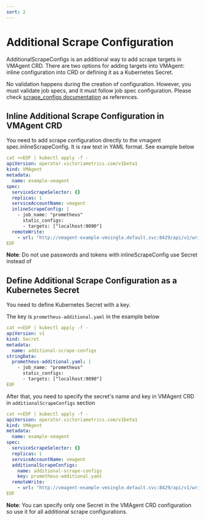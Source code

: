 ```yaml
---
sort: 2
---
```


# Additional Scrape Configuration

AdditionalScrapeConfigs is an additional way to add scrape targets in VMAgent CRD.
There are two options for adding targets into VMAgent: inline configuration into CRD or defining it as a Kubernetes Secret.

No validation happens during the creation of configuration. However, you must validate job specs, and it must follow job spec configuration.
Please check [scrape_configs documentation](https://docs.victoriametrics.com/sd_configs.html#scrape_configs) as references.

## Inline Additional Scrape Configuration in VMAgent CRD

You need to add scrape configuration directly to the vmagent spec.inlineScrapeConfig. It is raw text in YAML format.
See example below

```yaml
cat <<EOF | kubectl apply -f -
apiVersion: operator.victoriametrics.com/v1beta1
kind: VMAgent
metadata:
  name: example-vmagent
spec:
  serviceScrapeSelector: {}
  replicas: 1
  serviceAccountName: vmagent
  inlineScrapeConfig: |
    - job_name: "prometheus"
      static_configs:
      - targets: ["localhost:9090"]
  remoteWrite:
    - url: "http://vmagent-example-vmsingle.default.svc:8429/api/v1/write"
EOF
```

**Note**: Do not use passwords and tokens with inlineScrapeConfig use Secret instead of


## Define Additional Scrape Configuration as a Kubernetes Secret 

You need to define Kubernetes Secret with a key.

The key is `prometheus-additional.yaml` in the example below

```yaml
cat <<EOF | kubectl apply -f -
apiVersion: v1
kind: Secret
metadata:
  name: additional-scrape-configs
stringData:
  prometheus-additional.yaml: |
    - job_name: "prometheus"
      static_configs:
      - targets: ["localhost:9090"]
EOF
```

After that, you need to specify the secret's name and key in VMAgent CRD in `additionalScrapeConfigs` section

```yaml
cat <<EOF | kubectl apply -f -
apiVersion: operator.victoriametrics.com/v1beta1
kind: VMAgent
metadata:
  name: example-vmagent
spec:
  serviceScrapeSelector: {}
  replicas: 1
  serviceAccountName: vmagent
  additionalScrapeConfigs:
    name: additional-scrape-configs
    key: prometheus-additional.yaml
  remoteWrite:
    - url: "http://vmagent-example-vmsingle.default.svc:8429/api/v1/write"
EOF
```

**Note**: You can specify only one Secret in the VMAgent CRD configuration so use it for all additional scrape configurations.

